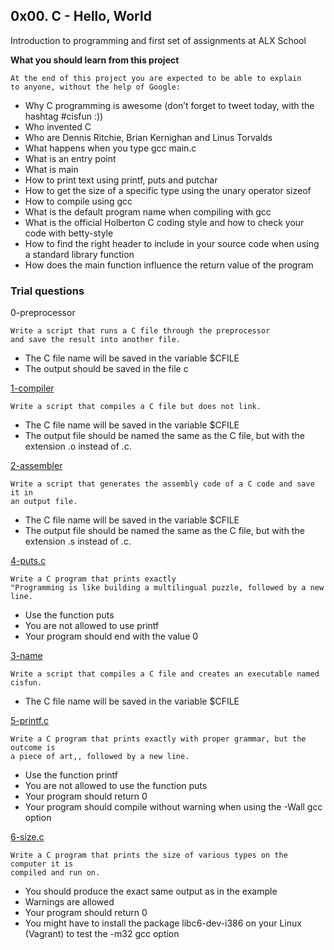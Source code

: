 ## 0x00. C - Hello, World

Introduction to programming and first set of assignments at ALX School

**What you should learn from this project**

    At the end of this project you are expected to be able to explain
    to anyone, without the help of Google:

* Why C programming is awesome (don’t forget to tweet today, with the hashtag #cisfun :))
* Who invented C
* Who are Dennis Ritchie, Brian Kernighan and Linus Torvalds
* What happens when you type gcc main.c
* What is an entry point
* What is main
* How to print text using printf, puts and putchar
* How to get the size of a specific type using the unary operator sizeof
* How to compile using gcc
* What is the default program name when compiling with gcc
* What is the official Holberton C coding style and how to check your code with betty-style
* How to find the right header to include in your source code when using a standard library function
* How does the main function influence the return value of the program

### Trial questions

0-preprocessor
```
Write a script that runs a C file through the preprocessor
and save the result into another file.
```
* The C file name will be saved in the variable $CFILE
* The output should be saved in the file c

[1-compiler](./1-compiler)
```
Write a script that compiles a C file but does not link.
```
* The C file name will be saved in the variable $CFILE
* The output file should be named the same as the C file, but with the extension
  .o instead of .c.

[2-assembler](./2-assembler)
```
Write a script that generates the assembly code of a C code and save it in
an output file.
```
* The C file name will be saved in the variable $CFILE
* The output file should be named the same as the C file, but with the
  extension .s instead of .c.

[4-puts.c](./4-puts.c)
```
Write a C program that prints exactly
"Programming is like building a multilingual puzzle, followed by a new line.
```
* Use the function puts
* You are not allowed to use printf
* Your program should end with the value 0

[3-name](./3-name)
```
Write a script that compiles a C file and creates an executable named cisfun.
```
* The C file name will be saved in the variable $CFILE

[5-printf.c](./5-printf.c)
```
Write a C program that prints exactly with proper grammar, but the outcome is
a piece of art,, followed by a new line.
```
* Use the function printf
* You are not allowed to use the function puts
* Your program should return 0
* Your program should compile without warning when using the -Wall gcc option

[6-size.c](./6-size.c)
```
Write a C program that prints the size of various types on the computer it is
compiled and run on.
```
* You should produce the exact same output as in the example
* Warnings are allowed
* Your program should return 0
* You might have to install the package libc6-dev-i386 on your Linux (Vagrant)
  to test the -m32 gcc option
